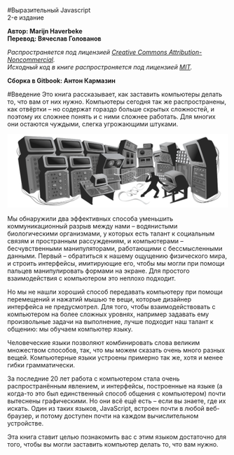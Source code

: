 #Выразительный Javascript  
2-е издание

**Автор: Marijn Haverbeke  
Перевод:  Вячеслав Голованов**

*Распространяется под лицензией [Creative Commons Attribution-Noncommercial](http://creativecommons.org/licenses/by-nc/3.0/).  
Исходный код в книге распростроняется под лицензией [MIT](http://opensource.org/licenses/MIT).*

**Сборка в Gitbook: Антон Кармазин**

<span style="page-break-after: always;"></span>

#Введение
Это книга рассказывает, как заставить компьютеры делать то, что вам от них нужно. Компьютеры сегодня так же распространены, как отвёртки – но содержат гораздо больше скрытых сложностей, и поэтому их сложнее понять и с ними сложнее работать. Для многих они остаются чуждыми, слегка угрожающими штуками.

<img src="img/0-1.png">

Мы обнаружили два эффективных способа уменьшить коммуникационный разрыв между нами – водянистыми биологическими организмами, у которых есть талант к социальным связям и пространным рассуждениям, и компьютерами – бесчувственными манипуляторами, работающими с бессмысленными данными. Первый – обратиться к нашему ощущению физического мира, и строить интерфейсы, имитирующие его, чтобы мы могли при помощи пальцев манипулировать формами на экране. Для простого взаимодействия с компьютером это неплохо подходит.

Но мы не нашли хороший способ передавать компьютеру при помощи перемещений и нажатий мышью те вещи, которые дизайнер интерфейса не предусмотрел. Для того, чтобы взаимодействовать с компьютером на более сложных уровнях, например задавать ему произвольные задачи на выполнение, лучше подходит наш талант к общению: мы обучаем компьютер языку.

Человеческие языки позволяют комбинировать слова великим множеством способов, так, что мы можем сказать очень много разных вещей. Компьютерные языки устроены примерно так же, хотя и менее гибки грамматически.

За последние 20 лет работа с компьютером стала очень распространённым явлением, и интерфейсы, построенные на языке (а когда-то это был единственный способ общения с компьютером) почти вытеснены графическими. Но они всё ещё есть – если вы знаете, где их искать. Один из таких языков, JavaScript, встроен почти в любой веб-браузер, и потому доступен почти на каждом вычислительном устройстве.

Эта книга ставит целью познакомить вас с этим языком достаточно для того, чтобы вы могли заставить компьютер делать то, что вам нужно.

